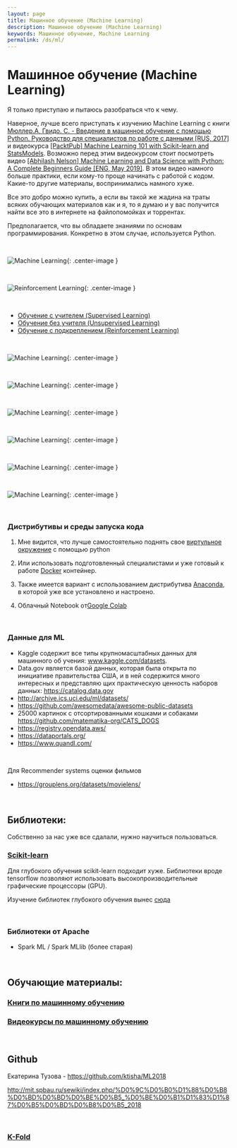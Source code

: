 ```yaml
---
layout: page
title: Машинное обучение (Machine Learning)
description: Машинное обучение (Machine Learning)
keywords: Машинное обучение, Machine Learning
permalink: /ds/ml/
---
```


# Машинное обучение (Machine Learning)

Я только приступаю и пытаюсь разобраться что к чему.

Наверное, лучше всего приступать к изучению Machine Learning с книги [Мюллер.А, Гвидо. С. - Введение в машинное обучение с помощью Python. Руководство для специалистов по работе с данными [RUS, 2017]](/books/ds/ml/ru/scikit-learn/introduction-to-ml-with-python/) и видеокурса [[PacktPub] Machine Learning 101 with Scikit-learn and StatsModels](https://github.com/matematika-org/Machine-Learning-101-with-Scikit-learn-and-StatsModels). Возможно перед этим видеокурсом стоит посмотреть видео [[Abhilash Nelson] Machine Learning and Data Science with Python: A Complete Beginners Guide [ENG, May 2019]](https://bitbucket.org/matematika/machine-learning-and-data-science-with-python-a-complete/src/master/). В этом видео намного больше практики, если кому-то проще начинать с работой с кодом. Какие-то другие материалы, воспринимались намного хуже.

Все это добро можно купить, а если вы такой же жадина на траты всяких обучающих материалов как и я, то я думаю и у вас получится найти все это в интернете на файлопомойках и торрентах.

Предполагается, что вы обладаете знаниями по основам программирования. Конкретно в этом случае, используется Python.

<br/>

![Machine Learning](/img/docs/ds/ml/ml-01.png 'Machine Learning'){: .center-image }

<br/>

![Reinforcement Learning](/img/docs/ds/ml/ml-02.png 'Reinforcement Learning'){: .center-image }

<br/>

- <a href="/ds/ml/supervised-learning/">Обучение с учителем (Supervised Learning)</a>
- <a href="/ds/ml/unsupervised-learning/">Обучение без учителя (Unsupervised Learning)</a>
- <a href="/ds/ml/reinforcemetn-learning/">Обучение с подкреплением (Reinforcement Learning)</a>

<br/>

![Machine Learning](/img/docs/ds/ml/ml-03.png 'Machine Learning'){: .center-image }

<br/>

![Machine Learning](/img/docs/ds/ml/ml-04.png 'Machine Learning'){: .center-image }

<br/>

![Machine Learning](/img/docs/ds/ml/ml-05.png 'Machine Learning'){: .center-image }

<br/>

![Machine Learning](/img/docs/ds/ml/ml-06.png 'Machine Learning'){: .center-image }

<br/>

![Machine Learning](/img/docs/ds/ml/ml-07.png 'Machine Learning'){: .center-image }

<br/>

![Machine Learning](/img/docs/ds/ml/ml-08.png 'Machine Learning'){: .center-image }

<!--
  https://ods.ai/
-->

<br/>

### Дистрибутивы и среды запуска кода

1. Мне видится, что лучше самостоятельно поднять свое <a href="/ds/devtools/python/virtualenv/">виртульное окружение</a> с помощью python

2. Или использовать подготовленный специалистами и уже готовый к работе <a href="/ds/devtools/python/docker/">Docker</a> контейнер.

3. Также имеется вариант с использованием дистрибутива <a href="/ds/devtools/python/anaconda/">Anaconda</a>, в которой уже все установлено и настроено.

4. Облачный Notebook от<a href="https://colab.research.google.com/">Google Colab</a>

<br/>

### Данные для ML

- Kaggle содержит все типы крупномасштабных данных для машинного об­
  учения: www.kaggle.com/datasets.
- Data.gov является базой данных, которая была открыта по инициативе
  правительства США, и в ней содержится много интересных и представляю­
  щих практическую ценность наборов данных: https://catalog.data.gov
- http://archive.ics.uci.edu/ml/datasets/
- https://github.com/awesomedata/awesome-public-datasets
- 25000 картинок с отсортированными кошками и собаками https://github.com/matematika-org/CATS_DOGS
- https://registry.opendata.aws/
- https://dataportals.org/
- https://www.quandl.com/

<br/>

Для Recommender systems оценки фильмов

- https://grouplens.org/datasets/movielens/

<br/>

## Библиотеки:

Собственно за нас уже все сдалали, нужно научиться пользоваться.

### [Scikit-learn](/ds/ml/scikit-learn/)

Для глубокого обучения scikit-learn подходит хуже. Библиотеки вроде tensorflow позволяют использовать высокопроизводительные графические процессоры (GPU).

Изучение библиотек глубокого обучения вынес <a href="/ds/dl/">сюда</a>

<br/>

### Библиотеки от Apache

- Spark ML / Spark MLlib (более старая)

<br/>

## Обучающие материалы:

### [Книги по машинному обучению](/books/ds/ml/)

### [Видеокурсы по машинному обучению](/videos/ds/ml/)

<br/>

## Github

Екатерина Тузова - https://github.com/ktisha/ML2018

http://mit.spbau.ru/sewiki/index.php/%D0%9C%D0%B0%D1%88%D0%B8%D0%BD%D0%BD%D0%BE%D0%B5_%D0%BE%D0%B1%D1%83%D1%87%D0%B5%D0%BD%D0%B8%D0%B5_2018

<br/>

### [K-Fold](/ml/k-fold/)
